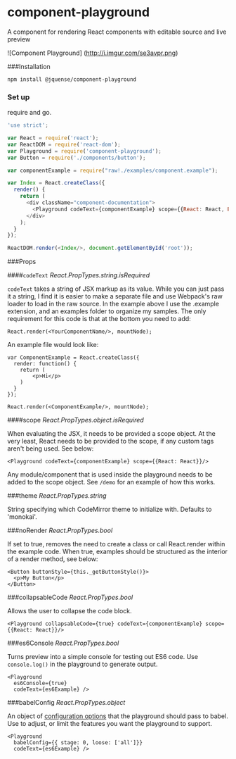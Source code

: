 # component-playground
A component for rendering React components with editable source and live preview

![Component Playground]
(http://i.imgur.com/se3avpr.png)


###Installation

```
npm install @jquense/component-playground
```

### Set up

require and go.

```javascript
'use strict';

var React = require('react');
var ReactDOM = require('react-dom');
var Playground = require('component-playground');
var Button = require('./components/button');

var componentExample = require("raw!./examples/component.example");

var Index = React.createClass({
  render() {
    return (
      <div className="component-documentation">
        <Playground codeText={componentExample} scope={{React: React, Button: Button}}/>
      </div>
    );
  }
});

ReactDOM.render(<Index/>, document.getElementById('root'));
```

###Props

####`codeText`
_React.PropTypes.string.isRequired_

`codeText` takes a string of JSX markup as its value. While you can just pass it a string, I find it is easier to make a separate file and use Webpack's raw loader to load in the raw source. In the example above I use the .example extension, and an examples folder to organize my samples. The only requirement for this code is that at the bottom you need to add:

```
React.render(<YourComponentName/>, mountNode);
```

An example file would look like:

```
var ComponentExample = React.createClass({
  render: function() {
    return (
        <p>Hi</p>
    )
  }
});

React.render(<ComponentExample/>, mountNode);
```

####scope
_React.PropTypes.object.isRequired_

When evaluating the JSX, it needs to be provided a scope object. At the very least, React needs to be provided to the scope, if any custom tags aren't being used. See below:

```
<Playground codeText={componentExample} scope={{React: React}}/>
```

Any module/component that is used inside the playground needs to be added to the scope object. See `/demo` for an example of how this works.

###theme
_React.PropTypes.string_

String specifying which CodeMirror theme to initialize with. Defaults to 'monokai'.

###noRender
_React.PropTypes.bool_

If set to true, removes the need to create a class or call React.render within the example code.
When true, examples should be structured as the interior of a render method, see below:

```
<Button buttonStyle={this._getButtonStyle()}>
  <p>My Button</p>
</Button>
```

###collapsableCode
_React.PropTypes.bool_

Allows the user to collapse the code block.

```
<Playground collapsableCode={true} codeText={componentExample} scope={{React: React}}/>
```

###es6Console
_React.PropTypes.bool_

Turns preview into a simple console for testing out ES6 code. Use `console.log()` in the playground to generate output.

```
<Playground
  es6Console={true}
  codeText={es6Example} />
```

###babelConfig
_React.PropTypes.object_

An object of [configuration options](http://babeljs.io/docs/usage/options/) that the playground should pass to babel. Use to adjust, or limit the features you want the playground to support.

```
<Playground
  babelConfig={{ stage: 0, loose: ['all']}}
  codeText={es6Example} />
```
